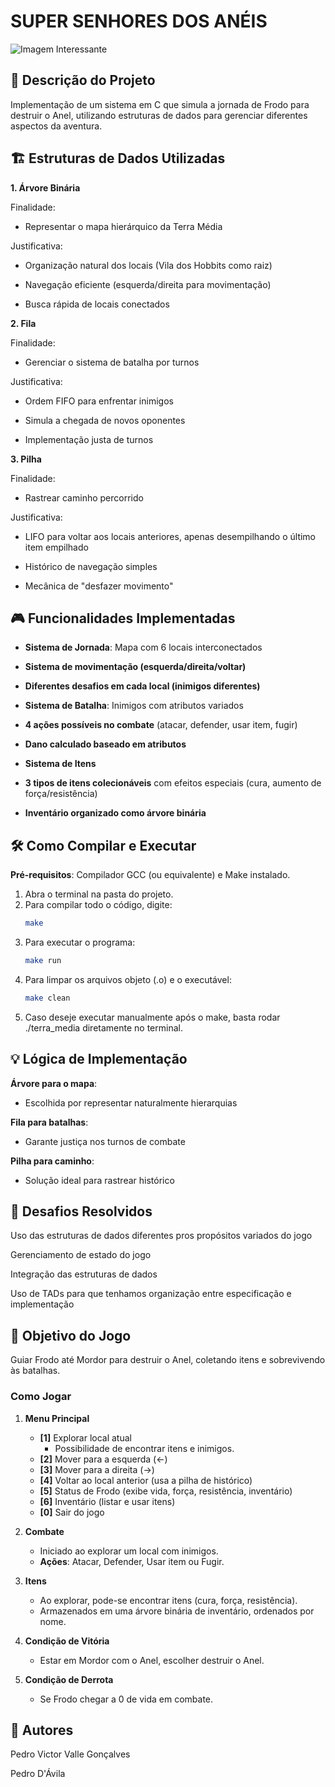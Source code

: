 # SUPER SENHORES DOS ANÉIS
![Imagem Interessante](https://preview.redd.it/lord-of-the-rings-mario-super-moria-v0-y9ievx9rei2c1.jpg?width=640&crop=smart&auto=webp&s=e8344e3b7638a9670c219c6ea1c8ccb915f496b2)

## 📜 **Descrição do Projeto**
Implementação de um sistema em C que simula a jornada de Frodo para destruir o Anel, utilizando estruturas de dados para gerenciar diferentes aspectos da aventura.

## 🏗️ Estruturas de Dados Utilizadas
**1. Árvore Binária**

Finalidade: 
- Representar o mapa hierárquico da Terra Média

Justificativa:

- Organização natural dos locais (Vila dos Hobbits como raiz)

- Navegação eficiente (esquerda/direita para movimentação)

- Busca rápida de locais conectados

**2. Fila**

Finalidade: 
- Gerenciar o sistema de batalha por turnos

Justificativa:

- Ordem FIFO para enfrentar inimigos

- Simula a chegada de novos oponentes

- Implementação justa de turnos

**3. Pilha**

Finalidade: 
- Rastrear caminho percorrido

Justificativa:

- LIFO para voltar aos locais anteriores, apenas desempilhando o último item empilhado

- Histórico de navegação simples

- Mecânica de "desfazer movimento"

## 🎮 Funcionalidades Implementadas

- **Sistema de Jornada**: Mapa com 6 locais interconectados

- **Sistema de movimentação (esquerda/direita/voltar)**

- **Diferentes desafios em cada local (inimigos diferentes)**

- **Sistema de Batalha**: Inimigos com atributos variados

- **4 ações possíveis no combate** (atacar, defender, usar item, fugir)

- **Dano calculado baseado em atributos**

- **Sistema de Itens**

- **3 tipos de itens colecionáveis** com efeitos especiais (cura, aumento de força/resistência)

- **Inventário organizado como árvore binária**
  
## 🛠️ Como Compilar e Executar
**Pré-requisitos**: Compilador GCC (ou equivalente) e Make instalado.

1. Abra o terminal na pasta do projeto.
2. Para compilar todo o código, digite:
    ```bash
    make
    ```
3. Para executar o programa:
    ```bash
    make run
    ```
4. Para limpar os arquivos objeto (.o) e o executável:
    ```bash
    make clean
    ```
5. Caso deseje executar manualmente após o make, basta rodar ./terra_media diretamente no terminal.

## 💡 Lógica de Implementação

**Árvore para o mapa**: 
- Escolhida por representar naturalmente hierarquias


**Fila para batalhas**: 
- Garante justiça nos turnos de combate

**Pilha para caminho**: 
- Solução ideal para rastrear histórico

## 🎯 Desafios Resolvidos

Uso das estruturas de dados diferentes pros propósitos variados do jogo

Gerenciamento de estado do jogo

Integração das estruturas de dados

Uso de TADs para que tenhamos organização entre especificação e implementação

## **🎯 Objetivo do Jogo**

Guiar Frodo até Mordor para destruir o Anel, coletando itens e sobrevivendo às batalhas.

### Como Jogar

1. **Menu Principal**  
   - **[1]** Explorar local atual  
     - Possibilidade de encontrar itens e inimigos.  
   - **[2]** Mover para a esquerda (←)  
   - **[3]** Mover para a direita (→)  
   - **[4]** Voltar ao local anterior (usa a pilha de histórico)  
   - **[5]** Status de Frodo (exibe vida, força, resistência, inventário)  
   - **[6]** Inventário (listar e usar itens)  
   - **[0]** Sair do jogo  

2. **Combate**  
   - Iniciado ao explorar um local com inimigos.  
   - **Ações**: Atacar, Defender, Usar item ou Fugir.  

3. **Itens**  
   - Ao explorar, pode-se encontrar itens (cura, força, resistência).  
   - Armazenados em uma árvore binária de inventário, ordenados por nome.  

4. **Condição de Vitória**  
   - Estar em Mordor com o Anel, escolher destruir o Anel.  

5. **Condição de Derrota**  
   - Se Frodo chegar a 0 de vida em combate.

## 👥 Autores

Pedro Victor Valle Gonçalves

Pedro D'Ávila
